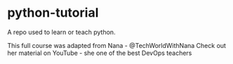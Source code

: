 # python-tutorial
A repo used to learn or teach python.

This full course was adapted from Nana - @TechWorldWithNana
Check out her material on YouTube - she one of the best DevOps teachers 
